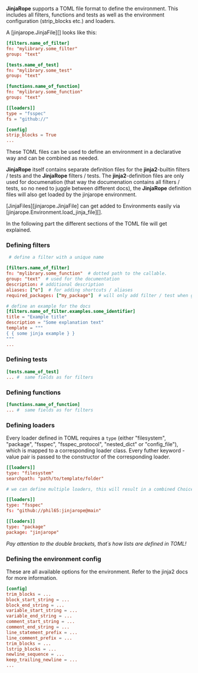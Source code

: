 **JinjaRope** supports a TOML file format to define the environment. This includes all filters, functions and tests as well as the environment configuration (strip_blocks etc.) and loaders.

A [jinjarope.JinjaFile][] looks like this:

```toml
[filters.name_of_filter]
fn: "mylibrary.some_filter"
group: "text"

[tests.name_of_test]
fn: "mylibrary.some_test"
group: "text"

[functions.name_of_function]
fn: "mylibrary.some_function"
group: "text"

[[loaders]]
type = "fsspec"
fs = "github://"

[config]
strip_blocks = True
...
```

These TOML files can be used to define an environment in a declarative way and can be combined as needed.

**JinjaRope** itself contains separate definition files for the **jinja2**-builtin filters / tests
and the **JinjaRope** filters / tests. The **jinja2**-definition files are only used for documenation (that way the documenation contains all filters / tests, so no need to juggle between different docs), the **JinjaRope** definition files will also get loaded by the jinjarope environment.

[JinjaFiles][jinjarope.JinjaFile] can get added to Environments easily via [jinjarope.Environment.load_jinja_file][].


In the following part the different sections of the TOML file will get explained.

### Defining filters

```toml
 # define a filter with a unique name

[filters.name_of_filter]
fn: "mylibrary.some_function"  # dotted path to the callable.
group: "text"  # used for the documentation
description: # additional description
aliases: ["e"]  # for adding shortcuts / aliases
required_packages: ["my_package"]  # will only add filter / test when given package is installed

# define an example for the docs
[filters.name_of_filter.examples.some_identifier]
title = "Example title"
description = "Some explanation text"
template = """
{ { some jinja example } }
"""
...
```


### Defining tests

```toml
[tests.name_of_test]
... #  same fields as for filters
```

### Defining functions

```toml
[functions.name_of_function]
... #  same fields as for filters
```

### Defining loaders

Every loader defined in TOML requires a  `type` (either "filesystem", "package", "fsspec", "fsspec_protocol", "nested_dict" or "config_file"), which is mapped to a corresponding loader class. Every futher keyword - value pair is passed to the constructor of the corresponding loader.

```toml
[[loaders]]
type: "filesystem"
searchpath: "path/to/template/folder"

# we can define multiple loaders, this will result in a combined ChoiceLoader.

[[loaders]]
type: "fsspec"
fs: "github://phil65:jinjarope@main"

[[loaders]]
type: "package"
package: "jinjarope"
```
*Pay attention to the double brackets, that´s how lists are defined in TOML!*

### Defining the environment config

These are all available options for the environment.
Refer to the jinja2 docs for more information.

```toml
[config]
trim_blocks = ...
block_start_string = ...
block_end_string = ...
variable_start_string = ...
variable_end_string = ...
comment_start_string = ...
comment_end_string = ...
line_statement_prefix = ...
line_comment_prefix = ...
trim_blocks = ...
lstrip_blocks = ...
newline_sequence = ...
keep_trailing_newline = ...
...
```
